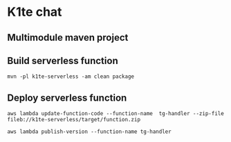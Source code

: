# K1te chat

## Multimodule maven project

## Build serverless function

`mvn -pl k1te-serverless -am clean package`

## Deploy serverless function

`aws lambda update-function-code --function-name  tg-handler --zip-file fileb://k1te-serverless/target/function.zip`

`aws lambda publish-version --function-name tg-handler`
